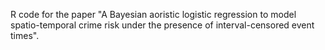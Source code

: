 R code for the paper "A Bayesian aoristic logistic regression to model spatio-temporal crime risk under the presence of interval-censored event times".
